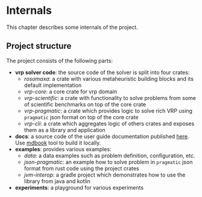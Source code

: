 # Internals

This chapter describes some internals of the project.

## Project structure

The project consists of the following parts:

- **vrp solver code**: the source code of the solver is split into four crates:
    - *rosomaxa*: a crate with various metaheuristic building blocks and its default implementation
    - *vrp-core*: a core crate for vrp domain
    - *vrp-scientific*: a crate with functionality to solve problems from some of scientific benchmarks on top of the core crate
    - *vrp-pragmatic*: a crate which provides logic to solve rich VRP using `pragmatic` json format on top of the core crate
    - *vrp-cli*: a crate which aggregates logic of others crates and exposes them as a library and application
- **docs**: a source code of the user guide documentation published [here](https://reinterpretcat.github.io/vrp).
  Use [mdbook](https://github.com/rust-lang/mdBook) tool to build it locally.
- **examples**: provides various examples:
    - *data*: a data examples such as problem definition, configuration, etc.
    - *json-pragmatic*: an example how to solve problem in `pragmatic` json format from rust code using the project crates
    - *jvm-interop*: a gradle project which demonstrates how to use the library from java and kotlin
- **experiments**: a playground for various experiments
